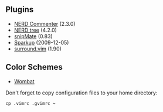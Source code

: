 Plugins
-------
- [NERD Commenter](http://www.vim.org/scripts/script.php?script_id=1218) (2.3.0)
- [NERD tree](http://www.vim.org/scripts/script.php?script_id=1658) (4.2.0)
- [snipMate](http://www.vim.org/scripts/script.php?script_id=2540) (0.83)
- [Sparkup](https://github.com/rstacruz/sparkup) (2009-12-05)
- [surround.vim](http://www.vim.org/scripts/script.php?script_id=1697) (1.90)

Color Schemes
-------------
- [Wombat](http://dengmao.wordpress.com/2007/01/22/vim-color-scheme-wombat/)

Don't forget to copy configuration files to your home directory:

    cp .vimrc .gvimrc ~
